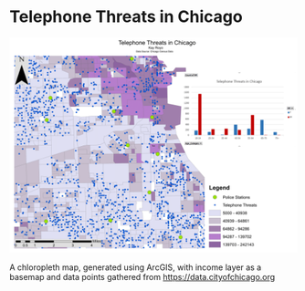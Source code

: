 # Telephone Threats in Chicago
![threats](Final_Maps10/FinalTelThreatMap-1.png)

A chloropleth map, generated using ArcGIS, with income layer as a basemap and data points gathered from https://data.cityofchicago.org

